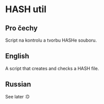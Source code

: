 # HASH util

## Pro čechy

Script na kontrolu a tvorbu HASHe souboru.

## English

A script that creates and checks a HASH file.

## Russian 

See later :D
